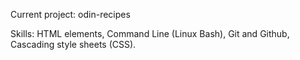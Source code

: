  Current project: odin-recipes

 Skills: HTML elements, Command Line (Linux Bash), Git and Github, Cascading style sheets (CSS).